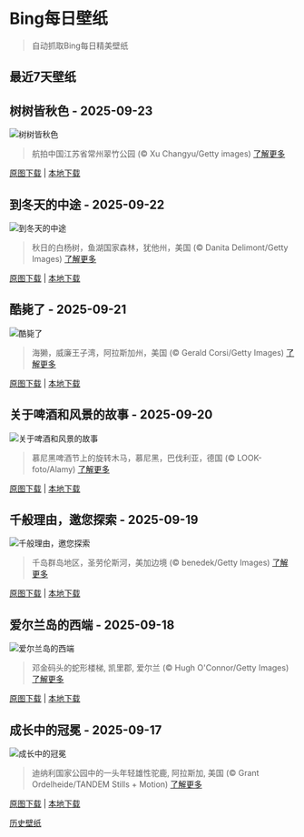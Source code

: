 # Bing每日壁纸

> 自动抓取Bing每日精美壁纸

## 最近7天壁纸

## 树树皆秋色 - 2025-09-23
![树树皆秋色](https://cn.bing.com/th?id=OHR.AutumnalEquinoxY25_ZH-CN5692548297_UHD.jpg&rf=LaDigue_UHD.jpg&pid=hp&w=3840&h=2160&rs=1&c=4)

> 航拍中国江苏省常州翠竹公园 (© Xu Changyu/Getty images)
> [了解更多](https://www.bing.com/search?q=%E7%A7%8B%E5%88%86&form=hpcapt&mkt=zh-cn)

[原图下载](https://cn.bing.com/th?id=OHR.AutumnalEquinoxY25_ZH-CN5692548297_UHD.jpg&rf=LaDigue_UHD.jpg&pid=hp&w=3840&h=2160&rs=1&c=4) | [本地下载](images/2025/09/2025-09-23.jpg)



## 到冬天的中途 - 2025-09-22
![到冬天的中途](https://cn.bing.com/th?id=OHR.AspenEquinox_ZH-CN5474695693_UHD.jpg&rf=LaDigue_UHD.jpg&pid=hp&w=3840&h=2160&rs=1&c=4)

> 秋日的白杨树，鱼湖国家森林，犹他州，美国 (© Danita Delimont/Getty Images)
> [了解更多](https://www.bing.com/search?q=%E7%99%BD%E6%9D%A8%E6%A0%91&form=hpcapt&mkt=zh-cn)

[原图下载](https://cn.bing.com/th?id=OHR.AspenEquinox_ZH-CN5474695693_UHD.jpg&rf=LaDigue_UHD.jpg&pid=hp&w=3840&h=2160&rs=1&c=4) | [本地下载](images/2025/09/2025-09-22.jpg)



## 酷毙了 - 2025-09-21
![酷毙了](https://cn.bing.com/th?id=OHR.IceOtters_ZH-CN5393791969_UHD.jpg&rf=LaDigue_UHD.jpg&pid=hp&w=3840&h=2160&rs=1&c=4)

> 海獭，威廉王子湾，阿拉斯加州，美国 (© Gerald Corsi/Getty Images)
> [了解更多](https://www.bing.com/search?q=%E6%B5%B7%E7%8D%AD&form=hpcapt&mkt=zh-cn)

[原图下载](https://cn.bing.com/th?id=OHR.IceOtters_ZH-CN5393791969_UHD.jpg&rf=LaDigue_UHD.jpg&pid=hp&w=3840&h=2160&rs=1&c=4) | [本地下载](images/2025/09/2025-09-21.jpg)



## 关于啤酒和风景的故事 - 2025-09-20
![关于啤酒和风景的故事](https://cn.bing.com/th?id=OHR.OktoberfestSwing_ZH-CN5270146600_UHD.jpg&rf=LaDigue_UHD.jpg&pid=hp&w=3840&h=2160&rs=1&c=4)

> 慕尼黑啤酒节上的旋转木马，慕尼黑，巴伐利亚，德国 (© LOOK-foto/Alamy)
> [了解更多](https://www.bing.com/search?q=%E6%85%95%E5%B0%BC%E9%BB%91%E5%95%A4%E9%85%92%E8%8A%82&form=hpcapt&mkt=zh-cn)

[原图下载](https://cn.bing.com/th?id=OHR.OktoberfestSwing_ZH-CN5270146600_UHD.jpg&rf=LaDigue_UHD.jpg&pid=hp&w=3840&h=2160&rs=1&c=4) | [本地下载](images/2025/09/2025-09-20.jpg)



## 千般理由，邀您探索 - 2025-09-19
![千般理由，邀您探索](https://cn.bing.com/th?id=OHR.ThousandIslands_ZH-CN3197750437_UHD.jpg&rf=LaDigue_UHD.jpg&pid=hp&w=3840&h=2160&rs=1&c=4)

> 千岛群岛地区，圣劳伦斯河，美加边境 (© benedek/Getty Images)
> [了解更多](https://www.bing.com/search?q=%E5%8D%83%E5%B2%9B%E7%BE%A4%E5%B2%9B+%E5%8C%97%E7%BE%8E%E6%B4%B2&form=hpcapt&mkt=zh-cn)

[原图下载](https://cn.bing.com/th?id=OHR.ThousandIslands_ZH-CN3197750437_UHD.jpg&rf=LaDigue_UHD.jpg&pid=hp&w=3840&h=2160&rs=1&c=4) | [本地下载](images/2025/09/2025-09-19.jpg)



## 爱尔兰岛的西端 - 2025-09-18
![爱尔兰岛的西端](https://cn.bing.com/th?id=OHR.DunquinIreland_ZH-CN1418844818_UHD.jpg&rf=LaDigue_UHD.jpg&pid=hp&w=3840&h=2160&rs=1&c=4)

> 邓金码头的蛇形楼梯, 凯里郡, 爱尔兰 (© Hugh O'Connor/Getty Images)
> [了解更多](https://www.bing.com/search?q=%E4%B8%81%E6%A0%BC%E5%B0%94%E5%8D%8A%E5%B2%9B&form=hpcapt&mkt=zh-cn)

[原图下载](https://cn.bing.com/th?id=OHR.DunquinIreland_ZH-CN1418844818_UHD.jpg&rf=LaDigue_UHD.jpg&pid=hp&w=3840&h=2160&rs=1&c=4) | [本地下载](images/2025/09/2025-09-18.jpg)



## 成长中的冠冕 - 2025-09-17
![成长中的冠冕](https://cn.bing.com/th?id=OHR.YoungMoose_ZH-CN4639410217_UHD.jpg&rf=LaDigue_UHD.jpg&pid=hp&w=3840&h=2160&rs=1&c=4)

> 迪纳利国家公园中的一头年轻雄性驼鹿, 阿拉斯加, 美国 (© Grant Ordelheide/TANDEM Stills + Motion)
> [了解更多](https://www.bing.com/search?q=%E9%98%BF%E6%8B%89%E6%96%AF%E5%8A%A0%E9%A9%BC%E9%B9%BF&form=hpcapt&mkt=zh-cn)

[原图下载](https://cn.bing.com/th?id=OHR.YoungMoose_ZH-CN4639410217_UHD.jpg&rf=LaDigue_UHD.jpg&pid=hp&w=3840&h=2160&rs=1&c=4) | [本地下载](images/2025/09/2025-09-17.jpg)



[历史壁纸](images/)

